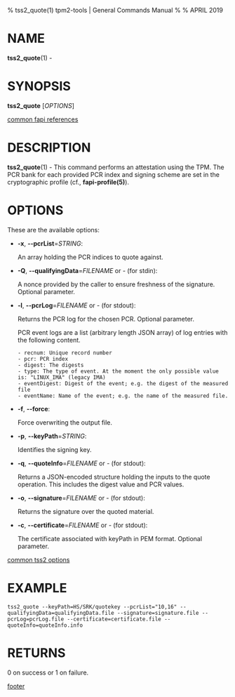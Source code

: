 % tss2_quote(1) tpm2-tools | General Commands Manual
%
% APRIL 2019

# NAME

**tss2_quote**(1) -

# SYNOPSIS

**tss2_quote** [*OPTIONS*]

[common fapi references](common/tss2-fapi-references.md)

# DESCRIPTION

**tss2_quote**(1) - This command performs an attestation using the TPM. The PCR bank for each provided PCR index and signing scheme are set in the cryptographic profile
(cf., **fapi-profile(5)**).

# OPTIONS

These are the available options:

  * **-x**, **\--pcrList**=_STRING_:

    An array holding the PCR indices to quote against.

  * **-Q**, **\--qualifyingData**=_FILENAME_ or _-_ (for stdin):

    A nonce provided by the caller to ensure freshness of the signature. Optional parameter.

  * **-l**, **\--pcrLog**=_FILENAME_ or _-_ (for stdout):

    Returns the PCR log for the chosen PCR. Optional parameter.

    PCR event logs are a list (arbitrary length JSON array) of log entries with
    the following content.

        - recnum: Unique record number
        - pcr: PCR index
        - digest: The digests
        - type: The type of event. At the moment the only possible value is: "LINUX_IMA" (legacy IMA)
        - eventDigest: Digest of the event; e.g. the digest of the measured file
        - eventName: Name of the event; e.g. the name of the measured file.

  * **-f**, **\--force**:

    Force overwriting the output file.

  * **-p**, **\--keyPath**=_STRING_:

    Identifies the signing key.

  * **-q**, **\--quoteInfo**=_FILENAME_ or _-_ (for stdout):

    Returns a JSON-encoded structure holding the inputs to the quote operation. This includes the digest value and PCR values.

  * **-o**, **\--signature**=_FILENAME_ or _-_ (for stdout):

    Returns the signature over the quoted material.

  * **-c**, **\--certificate**=_FILENAME_ or _-_ (for stdout):

    The certificate associated with keyPath in PEM format. Optional parameter.

[common tss2 options](common/tss2-options.md)

# EXAMPLE
```
tss2_quote --keyPath=HS/SRK/quotekey --pcrList="10,16" --qualifyingData=qualifyingData.file --signature=signature.file --pcrLog=pcrLog.file --certificate=certificate.file --quoteInfo=quoteInfo.info
```

# RETURNS

0 on success or 1 on failure.

[footer](common/footer.md)
